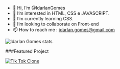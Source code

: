 - 👋 Hi, I’m @IdarlanGomes
- 👀 I’m interested in  HTML, CSS e JAVASCRIPT.
- 🌱 I’m currently learning CSS.
- 💞️ I’m looking to collaborate on  Front-end
- 📫 How to reach me : idarlan.gomes@gmail.com

![Idarlan Gomes stats](https://github-readme-stats.vercel.app/api?username=IdarlanGomes&show_icons=true&theme=dracula)

###Featured Project

[![Tik Tok Clone](https://github-readme-stats.vercel.app/api/pin/?username=idarlangomes&repo=jornadadev)](https://github.com/idarlangomes/jornadadev)

<!---
IdarlanGomes/IdarlanGomes is a ✨ special ✨ repository because its `README.md` (this file) appears on your GitHub profile.
You can click the Preview link to take a look at your changes.
--->
